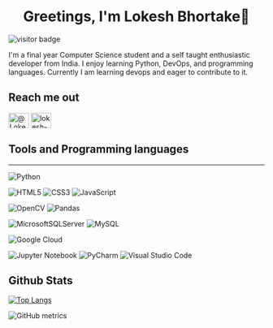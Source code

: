 <div align = "center">

# **Greetings, I'm Lokesh Bhortake**👋
</div>

![visitor badge](https://visitor-badge.glitch.me/badge?page_id=lokesh-bhortake.visitor-badge)

I'm a final year Computer Science student and a self taught enthusiastic developer from India. I enjoy learning Python, DevOps, and programming  languages. Currently I am learning devops and eager to contribute to it. 

## Reach me out
<p align="left">
<a href="https://twitter.com/@LokeshBhortake" target="blank"><img align="center" src="https://raw.githubusercontent.com/rahuldkjain/github-profile-readme-generator/master/src/images/icons/Social/twitter.svg" alt="@LokeshBhortake" height="30" width="40" /></a>
<a href="https://linkedin.com/in/lokesh-bhortake" target="blank"><img align="center" src="https://raw.githubusercontent.com/rahuldkjain/github-profile-readme-generator/master/src/images/icons/Social/linked-in-alt.svg" alt="lokesh-bhortake" height="30" width="40" /></a>
</p>


## Tools and Programming languages 
___
![Python](https://img.shields.io/badge/python-3670A0?style=plastic&logo=python&logoColor=ffdd54)

![HTML5](https://img.shields.io/badge/html5-%23E34F26.svg?style=plastic&logo=html5&logoColor=white)
![CSS3](https://img.shields.io/badge/css3-%231572B6.svg?style=plastic&logo=css3&logoColor=white)
![JavaScript](https://img.shields.io/badge/javascript-%23323330.svg?style=plastic&logo=javascript&logoColor=%23F7DF1E)

![OpenCV](https://img.shields.io/badge/opencv-%23white.svg?style=plastic&logo=opencv&logoColor=white)
![Pandas](https://img.shields.io/badge/pandas-%23150458.svg?style=plastic&logo=pandas&logoColor=white)

![MicrosoftSQLServer](https://img.shields.io/badge/Microsoft%20SQL%20Sever-CC2927?style=plastic&logo=microsoft%20sql%20server&logoColor=white)
![MySQL](https://img.shields.io/badge/mysql-%2300f.svg?style=plastic&logo=mysql&logoColor=white)

![Google Cloud](https://img.shields.io/badge/GoogleCloud-%234285F4.svg?style=plastic&logo=google-cloud&logoColor=white)

![Jupyter Notebook](https://img.shields.io/badge/jupyter-%23FA0F00.svg?style=plastic&logo=jupyter&logoColor=white)
![PyCharm](https://img.shields.io/badge/pycharm-143?style=plastic&logo=pycharm&logoColor=black&color=black&labelColor=green)
![Visual Studio Code](https://img.shields.io/badge/Visual%20Studio%20Code-0078d7.svg?style=plastic&logo=visual-studio-code&logoColor=white)



## Github Stats
[![Top Langs](https://github-readme-stats.vercel.app/api/top-langs/?username=lokesh-bhortake&show_icons=true&layout=compact&locale=en&theme=dark)](https://github.com/anuraghazra/github-readme-stats)


![GitHub metrics](https://metrics.lecoq.io/lokesh-bhortake)  


